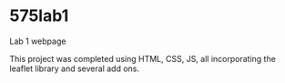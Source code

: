 # 575lab1
Lab 1 webpage

This project was completed using HTML, CSS, JS, all incorporating the leaflet library and several add ons. 
